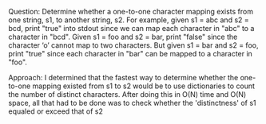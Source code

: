 Question:
    Determine whether a one-to-one character mapping exists from one string, s1, to another string,
    s2.
    For example, given s1 = abc and s2 = bcd, print "true" into stdout since we can map each
    character in "abc" to a character in "bcd".
    Given s1 = foo and s2 = bar, print "false" since the character ‘o’ cannot map to two characters.
    But given s1 = bar and s2 = foo, print "true" since each character in "bar" can be mapped to a
    character in "foo".

Approach:
    I determined that the fastest way to determine whether the one-to-one mapping existed from s1 to s2 would be to use dictionaries
    to count the number of distinct characters. After doing this in O(N) time and O(N) space, all that had to be done was to check
    whether the 'distinctness' of s1 equaled or exceed that of s2

